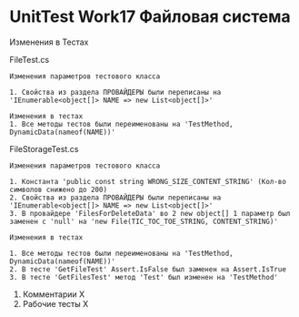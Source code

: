 # UnitTest Work17 Файловая система

Изменения в Тестах

FileTest.cs

    Изменения параметров тестового класса
    
    1. Свойства из раздела ПРОВАЙДЕРЫ были переписаны на 'IEnumerable<object[]> NAME => new List<object[]>'

    Изменения в тестах
    1. Все методы тестов были переименованы на 'TestMethod, DynamicData(nameof(NAME))'

FileStorageTest.cs

    Изменения параметров тестового класса

    1. Константа 'public const string WRONG_SIZE_CONTENT_STRING' (Кол-во символов снижено до 200)
    2. Свойства из раздела ПРОВАЙДЕРЫ были переписаны на 'IEnumerable<object[]> NAME => new List<object[]>'
    3. В провайдере 'FilesForDeleteData' во 2 new object[] 1 параметр был заменен с 'null' на 'new File(TIC_TOC_TOE_STRING, CONTENT_STRING)'

    Изменения в тестах

    1. Все методы тестов были переименованы на 'TestMethod, DynamicData(nameof(NAME))'
    2. В тесте 'GetFileTest' Assert.IsFalse был заменен на Assert.IsTrue
    3. В тесте 'GetFilesTest' метод 'Test' был изменен на 'TestMethod'

1. Комментарии Х
2. Рабочие тесты Х
